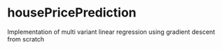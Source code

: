 # housePricePrediction

Implementation of multi variant linear regression using gradient descent from scratch
